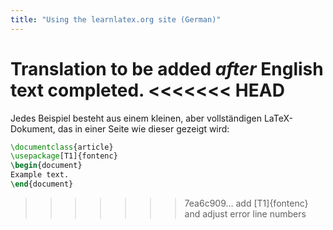 ```yaml
---
title: "Using the learnlatex.org site (German)"
---
```

Translation to be added _after_ English text completed.
<<<<<<< HEAD
=======

Jedes Beispiel besteht aus einem kleinen, aber vollständigen LaTeX-Dokument, 
das in einer Seite wie dieser gezeigt wird:

```latex
\documentclass{article}
\usepackage[T1]{fontenc}
\begin{document}
Example text.
\end{document}
```
>>>>>>> 7ea6c909... add [T1]{fontenc} and adjust error line numbers
